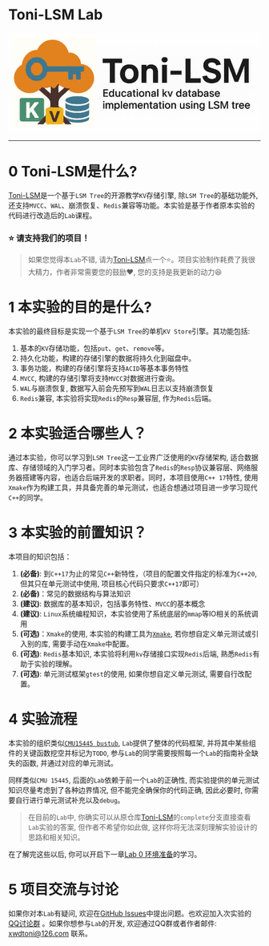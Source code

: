 # Toni-LSM Lab
![logo](./logo/logo1-compact.jpg)

----

# 0 Toni-LSM是什么?
[Toni-LSM](https://github.com/ToniXWD/toni-lsm)是一个基于`LSM Tree`的开源教学`KV`存储引擎, 除`LSM Tree`的基础功能外, 还支持`MVCC`、`WAL`、崩溃恢复、`Redis`兼容等功能。本实验是基于作者原本实验的代码进行改造后的`Lab`课程。

### ⭐ 请支持我们的项目！
> 如果您觉得本`Lab`不错, 请为[Toni-LSM](https://github.com/ToniXWD/toni-lsm)点一个⭐。项目实验制作耗费了我很大精力，作者非常需要您的鼓励❤️, 您的支持是我更新的动力😆

# 1 本实验的目的是什么?
本实验的最终目标是实现一个基于`LSM Tree`的单机`KV Store`引擎。其功能包括:
1. 基本的`KV`存储功能，包括`put`、`get`、`remove`等。
2. 持久化功能，构建的存储引擎的数据将持久化到磁盘中。
3. 事务功能，构建的存储引擎将支持`ACID`等基本事务特性
4. `MVCC`, 构建的存储引擎将支持`MVCC`对数据进行查询。
5. `WAL`与崩溃恢复, 数据写入前会先预写到`WAL`日志以支持崩溃恢复
6. `Redis`兼容, 本实验将实现`Redis`的`Resp`兼容层, 作为`Redis`后端。

# 2 本实验适合哪些人？
通过本实验，你可以学习到`LSM Tree`这一工业界广泛使用的`KV`存储架构, 适合数据库、存储领域的入门学习者。同时本实验包含了`Redis`的`Resp`协议兼容层、网络服务器搭建等内容，也适合后端开发的求职者。同时，本项目使用`C++ 17`特性, 使用`Xmake`作为构建工具，并具备完善的单元测试，也适合想通过项目进一步学习现代`C++`的同学。

# 3 本实验的前置知识？
本项目的知识包括：
1. **(必备)**: 到`C++17`为止的常见`C++`新特性，（项目的配置文件指定的标准为`C++20`, 但其只在单元测试中使用, 项目核心代码只要求`C++17`即可）
2. **(必备)**：常见的数据结构与算法知识
3. **(建议)**: 数据库的基本知识，包括事务特性、`MVCC`的基本概念
4. **(建议)**: `Linux`系统编程知识，本实验使用了系统底层的`mmap`等IO相关的系统调用
5. **(可选)**：`Xmake`的使用, 本实验的构建工具为[`Xmake`](https://xmake.io/#/zh-cn/), 若你想自定义单元测试或引入别的库, 需要手动在`Xmake`中配置。
6. **(可选)**: `Redis`基本知识, 本实验将利用`kv`存储接口实现`Redis`后端, 熟悉`Redis`有助于实验的理解。
7. **(可选)**: 单元测试框架`gtest`的使用, 如果你想自定义单元测试, 需要自行改配置。

# 4 实验流程
本实验的组织类似[`CMU15445 bustub`](https://github.com/cmu-db/bustub), `Lab`提供了整体的代码框架, 并将其中某些组件的关键函数挖空并标记为`TODO`, 参与`Lab`的同学需要按照每一个`Lab`的指南补全缺失的函数, 并通过对应的单元测试。

同样类似`CMU 15445`, 后面的`Lab`依赖于前一个`Lab`的正确性, 而实验提供的单元测试知识尽量考虑到了各种边界情况, 但不能完全确保你的代码正确, 因此必要时, 你需要自行进行单元测试补充以及`debug`。

> 在目前的`Lab`中, 你确实可以从原仓库[Toni-LSM](https://github.com/ToniXWD/toni-lsm)的`complete`分支直接查看`Lab`实验的答案, 但作者不希望你如此做, 这样你将无法深刻理解实验设计的思路和相关知识。

在了解完这些以后, 你可以开启下一章[Lab 0 环境准备](./lab0-env.md)的学习。

# 5 项目交流与讨论
如果你对本`Lab`有疑问, 欢迎在[GitHub Issues](https://github.com/ToniXWD/toni-lsm/issues)中提出问题。也欢迎加入次实验的[QQ讨论群](https://qm.qq.com/q/wDZQfaNNw6) 。如果你想参与`Lab`的开发, 欢迎通过QQ群或者作者邮件: xwdtoni@126.com 联系。